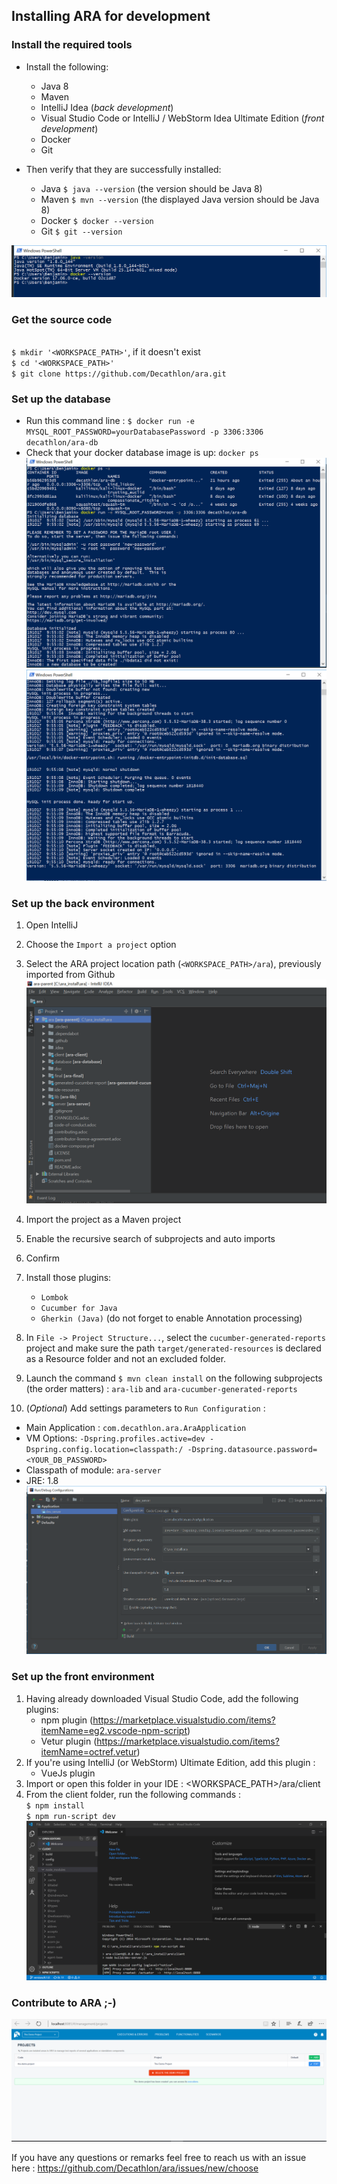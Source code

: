 
 ## Installing ARA for development

 ### Install the required tools
 
 + Install the following:
   + Java 8
   + Maven
   + IntelliJ Idea (_back development_)
   + Visual Studio Code or IntelliJ / WebStorm Idea Ultimate Edition (_front development_)
   + Docker
   + Git

 + Then verify that they are successfully installed:
   + Java `$ java --version` (the version should be Java 8)
   + Maven `$ mvn --version` (the displayed Java version should be Java 8)
   + Docker `$ docker --version`<br>
   + Git `$ git --version` <br>
   
 ![Check versions](./imagesInstallARA/version_control.PNG)

 ### Get the source code

<br>`$ mkdir '<WORKSPACE_PATH>'`, if it doesn't exist
<br>`$ cd '<WORKSPACE_PATH>'`
<br>`$ git clone https://github.com/Decathlon/ara.git`

 ### Set up the database

 + Run this command line : `$ docker run -e MYSQL_ROOT_PASSWORD=yourDatabasePassword -p 3306:3306 decathlon/ara-db`<br>
 + Check that your docker database image is up: `docker ps`
 ![Initialize the database](./imagesInstallARA/init_database.PNG)
 ![Initialize the database](./imagesInstallARA/init_database_2.PNG)

 ### Set up the back environment

 1. Open IntelliJ 
 2. Choose the `Import a project` option
 3. Select the ARA project location path (`<WORKSPACE_PATH>/ara`), previously imported from Github
 ![Import the project](./imagesInstallARA/import_ARA_project.PNG)
 4. Import the project as a Maven project
 5. Enable the recursive search of subprojects and auto imports
 6. Confirm
 7. Install those plugins: 
    + `Lombok`
    + `Cucumber for Java`
    + `Gherkin (Java)` (do not forget to enable Annotation processing)
 8. In `File -> Project Structure...`, select the `cucumber-generated-reports` project and make sure the path `target/generated-resources` is declared as a Resource folder and not an excluded folder.
 9. Launch the command `$ mvn clean install` on the following subprojects (the order matters) : `ara-lib` and `ara-cucumber-generated-reports`

 10. (_Optional_) Add settings parameters to `Run Configuration` :
   + Main Application : `com.decathlon.ara.AraApplication`
   + VM Options: `-Dspring.profiles.active=dev -Dspring.config.location=classpath:/ -Dspring.datasource.password=<YOUR_DB_PASSWORD>`
   + Classpath of module: `ara-server`
   + JRE: 1.8
 ![Run configuration on IntelliJ Idea](./imagesInstallARA/edit_configuration_ara.PNG)

 ### Set up the front environment

1. Having already downloaded Visual Studio Code, add the following plugins:
   - npm plugin (https://marketplace.visualstudio.com/items?itemName=eg2.vscode-npm-script)
   - Vetur plugin (https://marketplace.visualstudio.com/items?itemName=octref.vetur)
2. If you're using IntelliJ (or WebStorm) Ultimate Edition, add this plugin :
   - VueJs plugin
3. Import or open this folder in your IDE : 
<WORKSPACE_PATH>/ara/client
4. From the client folder, run the following commands :
<br>`$ npm install`
<br>`$ npm run-script dev`
 ![Run install script on VSCode](./imagesInstallARA/client_run_command.PNG)



  ### Contribute to ARA ;-)
 ![Show ARA home page](./imagesInstallARA/test_ARA_up.PNG)
 
If you have any questions or remarks feel free to reach us with an issue here : https://github.com/Decathlon/ara/issues/new/choose

